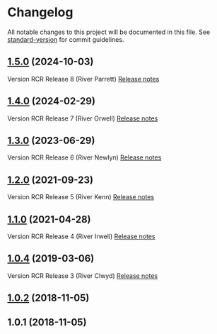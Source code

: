 # Changelog

All notable changes to this project will be documented in this file. See [standard-version](https://github.com/conventional-changelog/standard-version) for commit guidelines.

## [1.5.0](https://github.com/DEFRA/rod-catch-returns-frontend/compare/v1.4.0...v1.5.0) (2024-10-03)

Version RCR Release 8 (River Parrett)
[Release notes](https://eaflood.atlassian.net/wiki/spaces/IWTF/pages/4780949572/03+10+2024+RCR+River+Parrett+v1.5.0+change+release+note)

## [1.4.0](https://github.com/DEFRA/rod-catch-returns-frontend/compare/v1.3.0...v1.4.0) (2024-02-29)

Version RCR Release 7 (River Orwell)
[Release notes](https://eaflood.atlassian.net/wiki/spaces/IWTF/pages/4431609869/29+02+2024+RCR+River+Orwell+v1.4.0+change+release+note)

## [1.3.0](https://github.com/DEFRA/rod-catch-returns-frontend/compare/v1.2.0...v1.3.0) (2023-06-29)

Version RCR Release 6 (River Newlyn)
[Release notes](https://eaflood.atlassian.net/wiki/spaces/IWTF/pages/4410245121/29.06.2023+-+RCR+-+River+Newlyn)

## [1.2.0](https://github.com/DEFRA/rod-catch-returns-frontend/compare/v1.1.0...v1.2.0) (2021-09-23)

Version RCR Release 5 (River Kenn)
[Release notes](https://eaflood.atlassian.net/wiki/spaces/IWTF/pages/3615130754/RCR+-+River+Kenn+09.09.2021)

## [1.1.0](https://github.com/DEFRA/rod-catch-returns-frontend/compare/v1.0.4...v1.1.0) (2021-04-28)

Version RCR Release 4 (River Irwell)
[Release notes](https://eaflood.atlassian.net/projects/IWTF/versions/15215/tab/release-report-all-issues)

## [1.0.4](https://github.com/DEFRA/rod-catch-returns-frontend/compare/v1.0.2...v1.0.4) (2019-03-06)

Version RCR Release 3 (River Clwyd)
[Release notes](https://eaflood.atlassian.net/projects/FB/versions/14128/tab/release-report-all-issues)

<a name="1.0.2"></a>

## [1.0.2](https://github.com/DEFRA/rod-catch-returns-frontend/compare/v1.0.1...v1.0.2) (2018-11-05)

<a name="1.0.1"></a>

## 1.0.1 (2018-11-05)
